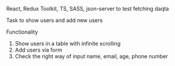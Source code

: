 React, Redux Toolkit, TS, SASS, json-server to test fetching daqta

Task to show users and add new users

Functionality

1. Show users in a table with infinite scrolling
2. Add users via form
3. Check the right way of input name, email, age, phone number